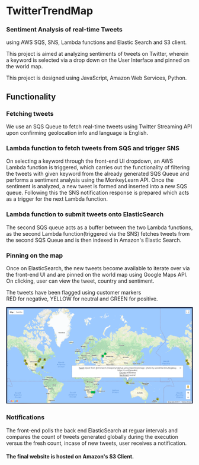 # TwitterTrendMap
### Sentiment Analysis of real-time Tweets 
using AWS SQS, SNS, Lambda functions and Elastic Search and S3 client.

This project is aimed at analyzing sentiments of tweets on Twitter, wherein a keyword is selected via a drop down on the User Interface and pinned on the world map.

This project is designed using JavaScript, Amazon Web Services, Python.

## Functionality

### Fetching tweets
We use an SQS Queue to fetch real-time tweets using Twitter Streaming API upon confirming geolocation info and language is English.

### Lambda function to fetch tweets from SQS and trigger SNS
On selecting a keyword through the front-end UI dropdown, an AWS Lambda function is triggered, which carries out the functionality of filtering the tweets with given keyword from the already generated SQS Queue and performs a sentiment analysis using the MonkeyLearn API. Once the sentiment is analyzed, a new tweet is formed and inserted into a new SQS queue. Following this the SNS notification response is prepared which acts as a trigger for the next Lambda function.

### Lambda function to submit tweets onto ElasticSearch
The second SQS queue acts as a buffer between the two Lambda functions, as the second Lambda function(triggered via the SNS) fetches tweets from the second SQS Queue and is then indexed in Amazon's Elastic Search.

### Pinning on the map
Once on ElasticSearch, the new tweets become available to iterate over via the front-end UI and are pinned on the world map using Google Maps API. On clicking, user can view the tweet, country and sentiment. 

The tweets have been flagged using customer markers  
RED for negative, YELLOW for neutral and GREEN for positive.

![Alt text](SentimentAnalysis.png?raw=true "Landing")

### Notifications
The front-end polls the back end ElasticSearch at reguar intervals and compares the count of tweets generated globally during the execution versus the fresh count, incase of new tweets, user receives a notification.

#### The final website is hosted on Amazon's S3 Client.


